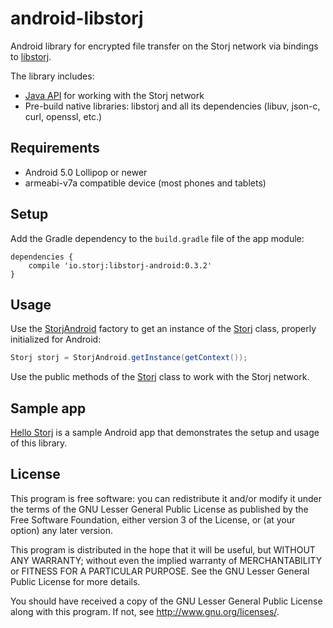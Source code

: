 # android-libstorj

Android library for encrypted file transfer on the Storj network via bindings to [libstorj](https://github.com/Storj/libstorj).

The library includes:

* [Java API](https://github.com/Storj/java-libstorj) for working with the Storj network
* Pre-build native libraries: libstorj and all its dependencies (libuv, json-c, curl, openssl, etc.)

## Requirements

* Android 5.0 Lollipop or newer
* armeabi-v7a compatible device (most phones and tablets)

## Setup

Add the Gradle dependency to the `build.gradle` file of the app module:

```Gradle
dependencies {
    compile 'io.storj:libstorj-android:0.3.2'
}
```

## Usage

Use the [StorjAndroid](android-libstorj/src/main/java/io/storj/libstorj/android/StorjAndroid.java) factory to get an instance of the [Storj](https://github.com/Storj/java-libstorj/blob/master/src/main/java/io/storj/libstorj/Storj.java) class, properly initialized for Android:

```java
Storj storj = StorjAndroid.getInstance(getContext());
```

Use the public methods of the [Storj](https://github.com/Storj/java-libstorj/blob/master/src/main/java/io/storj/libstorj/Storj.java) class to work with the Storj network.

## Sample app

[Hello Storj](https://github.com/kaloyan-raev/hello-storj) is a sample Android app that demonstrates the setup and usage of this library.

## License

This program is free software: you can redistribute it and/or modify it under the terms of the GNU Lesser General Public License as published by the Free Software Foundation, either version 3 of the License, or (at your option) any later version.

This program is distributed in the hope that it will be useful, but WITHOUT ANY WARRANTY; without even the implied warranty of MERCHANTABILITY or FITNESS FOR A PARTICULAR PURPOSE. See the GNU Lesser General Public License for more details.

You should have received a copy of the GNU Lesser General Public License along with this program. If not, see http://www.gnu.org/licenses/.

